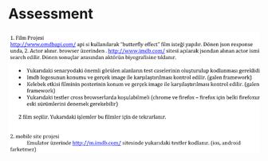 # Assessment

![Assessment](https://github.com/celikgumusdag/Assessment/blob/master/img/project.jpg)
